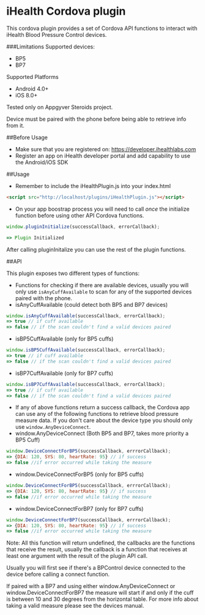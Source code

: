 iHealth Cordova plugin
====================

This cordova plugin provides a set of Cordova API functions to interact with iHealth Blood Pressure Control devices.

###Limitations
Supported devices:
 - BP5
 - BP7

Supported Platforms
 - Android 4.0+
 - iOS 8.0+

Tested only on Appgyver Steroids project.

Device must be paired with the phone before being able to retrieve info from it.

##Before Usage

 - Make sure that you are registered on: https://developer.ihealthlabs.com
 - Register an app on iHealth developer portal and add capability to use the Android/iOS SDK

##Usage
 - Remember to include the iHealthPlugin.js into your index.html

```html
<script src="http://localhost/plugins/iHealthPlugin.js"></script>

```

 - On your app boostrap process you will need to call *once* the initialize function before using other API Cordova functions.

```javascript
window.pluginInitialize(successCallback, errorCallback);

=> Plugin Initialized
```

After calling pluginInitalize you can use the rest of the plugin functions.

##API

This plugin exposes two different types of functions:
 - Functions for checking if there are available devices, usually you will only use `isAnyCuffAvailable` to scan for any of the supported devices paired with the phone. 
  - isAnyCuffAvailable (could detect both BP5 and BP7 devices)
  ```javascript
  window.isAnyCuffAvailable(successCallback, errorCallback);
  => true // if cuff available
  => false // if the scan couldn't find a valid devices paired
  ```
  - isBP5CuffAvailable (only for BP5 cuffs)
  ```javascript
  window.isBP5CuffAvailable(successCallback, errorCallback);
  => true // if cuff available
  => false // if the scan couldn't find a valid devices paired
  ```
  - isBP7CuffAvailable (only for BP7 cuffs)
  ```javascript
  window.isBP7CuffAvailable(successCallback, errorCallback);
  => true // if cuff available
  => false // if the scan couldn't find a valid devices paired
  ```
  
 - If any of above functions return a success callback, the Cordova app can use any of the following functions to retrieve blood pressure measure data. If you don't care about the device type you should only use `window.AnyDeviceConnect`.
  - window.AnyDeviceConnect (Both BP5 and BP7, takes more priority a BP5 Cuff)
  ```javascript
  window.DeviceConnectForBP5(successCallback, errrorCallback);
  => {DIA: 120, SYS: 80, heartRate: 95} // if success
  => false //if error occurred while taking the measure
  ```
  - window.DeviceConnectForBP5 (only for BP5 cuffs)
  ```javascript
  window.DeviceConnectForBP5(successCallback, errrorCallback);
  => {DIA: 120, SYS: 80, heartRate: 95} // if success
  => false //if error occurred while taking the measure
  ```
  - window.DeviceConnectForBP7 (only for BP7 cuffs)
  ```javascript
  window.DeviceConnectForBP7(successCallback, errrorCallback);
  => {DIA: 120, SYS: 80, heartRate: 95} // if success
  => false //if error occurred while taking the measure
  ```

Note: All this function will return undefined, the callbacks are the functions that receive the result, usually the callback is a function that receives at least one argument with the result of the plugin API call.

Usually you will first see if there's a BPControl device connected to the device before calling a connect function.

If paired with a BP7 and using either window.AnyDeviceConnect or window.DeviceConnectForBP7 the measure will start if and only if the cuff is between 10 and 30 degrees from the horizontal table. For more info about taking a valid measure please see the devices manual.
